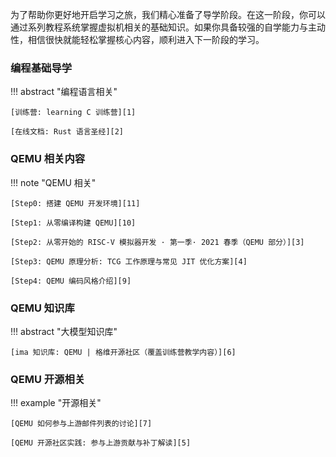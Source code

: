 
为了帮助你更好地开启学习之旅，我们精心准备了导学阶段。在这一阶段，你可以通过系列教程系统掌握虚拟机相关的基础知识。如果你具备较强的自学能力与主动性，相信很快就能轻松掌握核心内容，顺利进入下一阶段的学习。

### 编程基础导学

!!! abstract "编程语言相关"

    [训练营: learning C 训练营][1]

    [在线文档: Rust 语言圣经][2]

### QEMU 相关内容

!!! note "QEMU 相关"

    [Step0: 搭建 QEMU 开发环境][11]

    [Step1: 从零编译构建 QEMU][10]

    [Step2: 从零开始的 RISC-V 模拟器开发 · 第一季· 2021 春季（QEMU 部分）][3]

    [Step3: QEMU 原理分析: TCG 工作原理与常见 JIT 优化方案][4]

    [Step4: QEMU 编码风格介绍][9]

### QEMU 知识库

!!! abstract "大模型知识库"

    [ima 知识库: QEMU | 格维开源社区（覆盖训练营教学内容）][6]

### QEMU 开源相关

!!! example "开源相关"

    [QEMU 如何参与上游邮件列表的讨论][7]

    [QEMU 开源社区实践: 参与上游贡献与补丁解读][5]


[1]: https://opencamp.ai/C/camp/2025/register?code=cMJBju7dp5cTR
[2]: https://course.rs/about-book.html
[3]: https://www.bilibili.com/video/BV12Z4y1c74c/?vd_source=32a59d44033b6a74e27f55b17e7b394d&spm_id_from=333.788.videopod.episodes&p=5
[4]: https://www.bilibili.com/video/BV1PmSEYtETA/
[5]: https://www.bilibili.com/video/BV11Cq6YxE8U
[6]: https://ima.qq.com/wiki/?shareId=70cb647d4024402dccc94b947c210de2e5c65c68559c166da7ee1a3d9a714e5e
[7]: https://oss.hust.openatom.club/ch3/sec4/1-qemu-send-email/
[8]: https://www.qemu.org/docs/master/
[9]: https://qemu.readthedocs.io/en/v10.0.3/devel/style.html
[10]: https://qemu.readthedocs.io/en/v10.0.3/devel/build-system.html
[11]: https://qemu.readthedocs.io/en/v10.0.3/devel/build-environment.html
